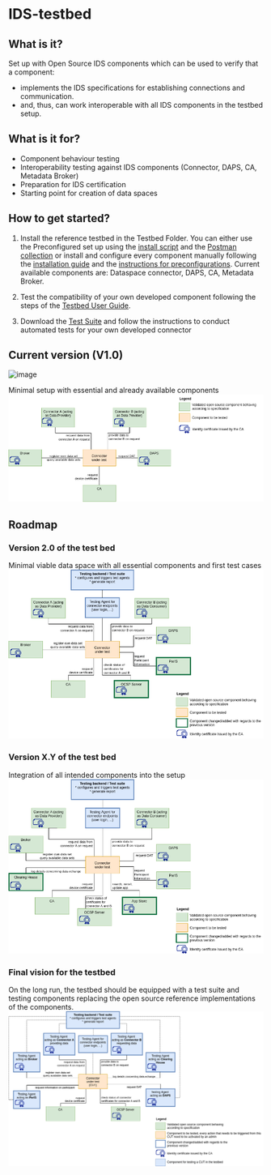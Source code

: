 # IDS-testbed

## What is it?

Set up with Open Source IDS components which can be used to verify that a component:​
- implements the IDS specifications for establishing connections and communication.​
- and, thus, can work interoperable with all IDS components in the testbed setup.

## What is it for?

- Component behaviour testing
- Interoperability testing against IDS components (Connector, DAPS, CA, Metadata Broker)
- Preparation for IDS certification
- Starting point for creation of data spaces

## How to get started?

1. Install the reference testbed in the Testbed Folder. You can either use the Preconfigured set up using the [install script](./install.sh) and the [Postman collection](./Testbed_Preconfiguration.postman_collection.json) or install and configure every component manually following the [installation guide](./InstallationGuide.md) and the [instructions for preconfigurations](./PreparingPreconfiguredSetup.md). Current available components are: Dataspace connector, DAPS, CA, Metadata Broker.

2. Test the compatibility of your own developed component following the steps of the [Testbed User Guide](./TestbedUserGuide.md).

3. Download the [Test Suite](https://gitlab.cc-asp.fraunhofer.de/ksa/ids-certification-testing) and follow the instructions to conduct automated tests for your own developed connector

## Current version (V1.0)

![image](https://user-images.githubusercontent.com/77682996/140496334-8e96dbdc-9785-45f9-9c28-ec433ca13dc5.png)

Minimal setup with essential and already available components
![first_version](./pictures/Testbed_1.0.png)

## Roadmap
### Version 2.0 of the test bed

Minimal viable data space with all essential components and first test cases
![next_version](./pictures/Testbed_1.1.png)

### Version X.Y of the test bed

Integration of all intended components into the setup
![next_version](./pictures/Testbed_1.X.png)

### Final vision for the testbed

On the long run, the testbed should be equipped with a test suite and testing components replacing the  open source reference implementations of the components.
![vision](./pictures/Testbed_vision.png)
